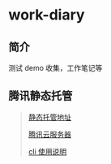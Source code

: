 # work-diary

## 简介

测试 demo 收集，工作笔记等

## 腾讯静态托管

> [静态托管地址](http://deer-8gs83hs84deaf967-1306080626.tcloudbaseapp.com)
>
> [腾讯云服务器](http://101.43.48.73:39006/)
>
> [cli 使用说明](https://docs.cloudbase.net/cli-v1/intro)
